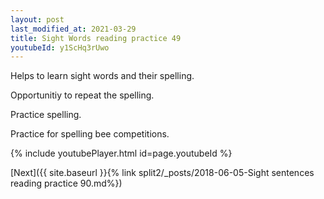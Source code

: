 ```yaml
---
layout: post
last_modified_at: 2021-03-29
title: Sight Words reading practice 49
youtubeId: y1ScHq3rUwo
---
```

 
 
Helps to learn sight words and their spelling.

Opportunitiy to repeat the spelling. 

Practice spelling. 
 
Practice for spelling bee competitions. 
 
{% include youtubePlayer.html id=page.youtubeId %}
 
 

[Next]({{ site.baseurl }}{% link  split2/_posts/2018-06-05-Sight sentences reading practice 90.md%})
 
